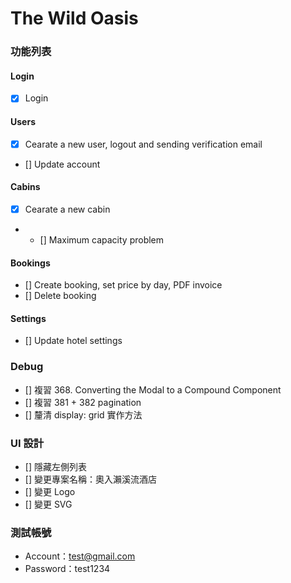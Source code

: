 # The Wild Oasis

### 功能列表

#### Login

- [x] Login

#### Users

- [x] Cearate a new user, logout and sending verification email
- [] Update account

#### Cabins

- [x] Cearate a new cabin
- - [] Maximum capacity problem

#### Bookings

- [] Create booking, set price by day, PDF invoice
- [] Delete booking

#### Settings

- [] Update hotel settings

### Debug

- [] 複習 368. Converting the Modal to a Compound Component
- [] 複習 381 + 382 pagination
- [] 釐清 display: grid 實作方法

### UI 設計

- [] 隱藏左側列表
- [] 變更專案名稱：奧入瀨溪流酒店
- [] 變更 Logo
- [] 變更 SVG

### 測試帳號

- Account：test@gmail.com
- Password：test1234
